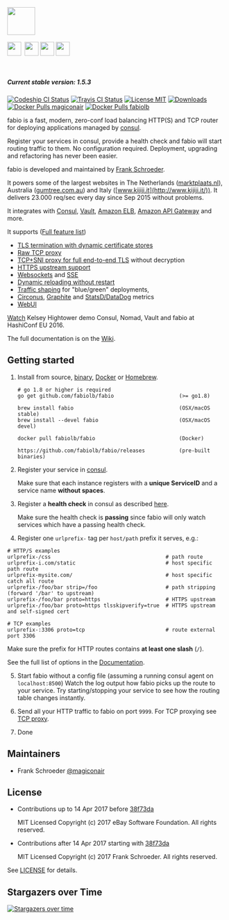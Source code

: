 <div>
  <div style="width: 50%; height: 64px;">
    <img src="https://cdn.rawgit.com/fabiolb/fabio/015e999/fabio.svg" height="64"/>
  </div>
  <div style="width: 50%; height: 64px; margin-top: 16px;">
    <a href="http://ebay.github.io/"><img src="https://cdn.rawgit.com/fabiolb/fabio/7a02e1f/ebay.png" height="32" style="padding-right: 4px"/></a>
    <a href="http://www.ebayclassifiedsgroup.com"><img src="https://cdn.rawgit.com/fabiolb/fabio/7a02e1f/ecg.png" height="32"/></a>
    <a href="http://www.mytaxi.de"><img src="https://cdn.rawgit.com/fabiolb/fabio/7a02e1f/mytaxi.png" height="32"/></a>
    <a href="http://www.classmarkets.com"><img src="https://cdn.rawgit.com/fabiolb/fabio/7a02e1f/classmarkets.png" height="32"/></a>
  </div>
</div>

##### Current stable version: 1.5.3

[![Codeship CI Status](https://img.shields.io/codeship/3e8307d0-2426-0135-1183-6e6f38f65fc4/master.svg?label=codeship&style=flat-square)](https://app.codeship.com/projects/222209)
[![Travis CI Status](https://img.shields.io/travis/fabiolb/fabio.svg?label=travis-ci&style=flat-square)](https://travis-ci.org/fabiolb/fabio)
[![License MIT](https://img.shields.io/badge/license-MIT-blue.svg?style=flat-square)](https://raw.githubusercontent.com/fabiolb/fabio/master/LICENSE)
[![Downloads](https://img.shields.io/github/downloads/fabiolb/fabio/total.svg?style=flat-square)](https://github.com/fabiolb/fabio/releases)
[![Docker Pulls magiconair](https://img.shields.io/docker/pulls/magiconair/fabio.svg?style=flat-square&label=docker+pulls+magiconair)](https://hub.docker.com/r/magiconair/fabio/)
[![Docker Pulls fabiolb](https://img.shields.io/docker/pulls/fabiolb/fabio.svg?style=flat-square&label=docker+pulls+fabiolb)](https://hub.docker.com/r/fabiolb/fabio/)

fabio is a fast, modern, zero-conf load balancing HTTP(S) and TCP router
for deploying applications managed by [consul](https://consul.io/).

Register your services in consul, provide a health check and fabio will start
routing traffic to them. No configuration required. Deployment, upgrading and
refactoring has never been easier.

fabio is developed and maintained by [Frank Schroeder](https://twitter.com/magiconair).

It powers some of the largest websites in
The Netherlands ([marktplaats.nl](http://www.marktplaats.nl/)),
Australia ([gumtree.com.au](http://www.gumtree.com.au))
and Italy ([www.kijiji.it](http://www.kijiji.it/)).
It delivers 23.000 req/sec every day since Sep 2015 without problems.

It integrates with
[Consul](https://consul.io/),
[Vault](https://vaultproject.io/),
[Amazon ELB](https://aws.amazon.com/elasticloadbalancing),
[Amazon API Gateway](https://aws.amazon.com/api-gateway/)
and more.

It supports ([Full feature list](https://github.com/fabiolb/fabio/wiki/Features))

* [TLS termination with dynamic certificate stores](https://github.com/fabiolb/fabio/wiki/Features#certificate-stores)
* [Raw TCP proxy](https://github.com/fabiolb/fabio/wiki/Features#tcp-proxy-support)
* [TCP+SNI proxy for full end-to-end TLS](https://github.com/fabiolb/fabio/wiki/Features#tcpsni-proxy-support) without decryption
* [HTTPS upstream support](https://github.com/fabiolb/fabio/wiki/Features#https-upstream-support)
* [Websockets](https://github.com/fabiolb/fabio/wiki/Features#websocket-support) and
  [SSE](https://github.com/fabiolb/fabio/wiki/Features#sse---server-sent-events)
* [Dynamic reloading without restart](https://github.com/fabiolb/fabio/wiki/Features#dynamic-reloading)
* [Traffic shaping](https://github.com/fabiolb/fabio/wiki/Features#traffic-shaping) for "blue/green" deployments,
* [Circonus](https://github.com/fabiolb/fabio/wiki/Features#metrics-support),
  [Graphite](https://github.com/fabiolb/fabio/wiki/Features#metrics-support) and
  [StatsD/DataDog](https://github.com/fabiolb/fabio/wiki/Features#metrics-support) metrics
* [WebUI](https://github.com/fabiolb/fabio/wiki/Features#web-ui)

[Watch](https://www.youtube.com/watch?v=gf43TcWjBrE&list=PL81sUbsFNc5b-Gd59Lpz7BW0eHJBt0GvE&index=1)
Kelsey Hightower demo Consul, Nomad, Vault and fabio at HashiConf EU 2016.

The full documentation is on the [Wiki](https://github.com/fabiolb/fabio/wiki).

## Getting started

1. Install from source, [binary](https://github.com/fabiolb/fabio/releases),
   [Docker](https://hub.docker.com/r/fabiolb/fabio/) or [Homebrew](http://brew.sh).
    ```shell
	# go 1.8 or higher is required
    go get github.com/fabiolb/fabio                     (>= go1.8)

    brew install fabio                                  (OSX/macOS stable)
    brew install --devel fabio                          (OSX/macOS devel)

    docker pull fabiolb/fabio                           (Docker)

    https://github.com/fabiolb/fabio/releases           (pre-built binaries)
    ```

2. Register your service in [consul](https://consul.io/).

   Make sure that each instance registers with a **unique ServiceID** and a service name **without spaces**.

3. Register a **health check** in consul as described [here](https://consul.io/docs/agent/checks.html).

   Make sure the health check is **passing** since fabio will only watch services
   which have a passing health check.

4. Register one `urlprefix-` tag per `host/path` prefix it serves, e.g.:

```
# HTTP/S examples
urlprefix-/css                                     # path route
urlprefix-i.com/static                             # host specific path route
urlprefix-mysite.com/                              # host specific catch all route
urlprefix-/foo/bar strip=/foo                      # path stripping (forward '/bar' to upstream)
urlprefix-/foo/bar proto=https                     # HTTPS upstream
urlprefix-/foo/bar proto=https tlsskipverify=true  # HTTPS upstream and self-signed cert

# TCP examples
urlprefix-:3306 proto=tcp                          # route external port 3306
```

   Make sure the prefix for HTTP routes contains **at least one slash** (`/`).

   See the full list of options in the [Documentation](https://github.com/fabiolb/fabio/wiki/Routing#config-language).

5. Start fabio without a config file (assuming a running consul agent on `localhost:8500`)
   Watch the log output how fabio picks up the route to your service.
   Try starting/stopping your service to see how the routing table changes instantly.

6. Send all your HTTP traffic to fabio on port `9999`.
   For TCP proxying see [TCP proxy](https://github.com/fabiolb/fabio/wiki/Features#tcp-proxy-support).

7. Done

## Maintainers

* Frank Schroeder [@magiconair](https://twitter.com/magiconair)

## License

* Contributions up to 14 Apr 2017 before [38f73da](https://github.com/fabiolb/fabio/commit/38f73da6413b68fed1631101ac1d0b79a2fac870)

  MIT Licensed
  Copyright (c) 2017 eBay Software Foundation. All rights reserved.

* Contributions after 14 Apr 2017 starting with  [38f73da](https://github.com/fabiolb/fabio/commit/38f73da6413b68fed1631101ac1d0b79a2fac870)

  MIT Licensed
  Copyright (c) 2017 Frank Schroeder. All rights reserved.

See [LICENSE](https://github.com/fabiolb/fabio/blob/master/LICENSE) for details.

## Stargazers over Time

[![Stargazers over time](https://starcharts.herokuapp.com/fabiolb/fabio.svg)](https://starcharts.herokuapp.com/fabiolb/fabio)

